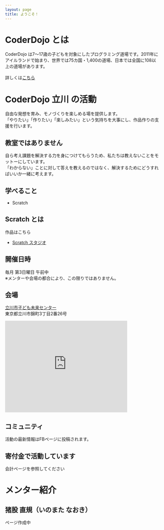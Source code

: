 ```yaml
---
layout: page
title: ようこそ！
---
```


# CoderDojo とは
CoderDojo は7〜17歳の子どもを対象にしたプログラミング道場です。2011年にアイルランドで始まり、世界では75カ国・1,400の道場、日本では全国に108以上の道場があります。<br>
<br>
詳しくは[こちら](https://coderdojo.jp/)

# CoderDojo 立川 の活動
自由な発想を育み、モノづくりを楽しめる場を提供します。<br>
「やりたい」「作りたい」「楽しみたい」という気持ちを大事にし、作品作りの支援を行います。

## 教室ではありません
自ら考え課題を解決する力を身につけてもらうため、私たちは教えないことをモットーにしています。<br>
「わからない」ことに対して答えを教えるのではなく、解決するためにどうすればいいか一緒に考えます。

## 学べること
* Scratch

## Scratch とは
作品はこちら<br>
* [Scratch スタジオ](https://scratch.mit.edu/studios/4422659/)

## 開催日時
毎月 第3日曜日 午前中<br>
※メンターや会場の都合により、この限りではありません。

## 会場
[立川市子ども未来センター](http://t-mirai.com/)<br>
東京都立川市錦町3丁目2番26号<br>
<iframe src="https://www.google.com/maps/embed?pb=!1m18!1m12!1m3!1d3240.307725086967!2d139.41739731472973!3d35.694044336877525!2m3!1f0!2f0!3f0!3m2!1i1024!2i768!4f13.1!3m3!1m2!1s0x6018e16242009271%3A0x247a9d16737df0de!2z56uL5bed5biC5a2Q44Gp44KC5pyq5p2l44K744Oz44K_44O8!5e0!3m2!1sja!2sjp!4v1509674748919" width="400" height="300" frameborder="0" style="border:0" allowfullscreen></iframe>


## コミュニティ
活動の最新情報はFBページに投稿されます。

## 寄付金で活動しています
会計ページを参照してください

# メンター紹介
## 猪股 直規（いのまた なおき）
ページ作成中
